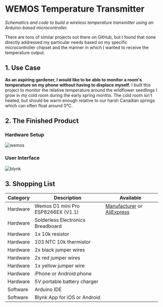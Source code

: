 # WEMOS Temperature Transmitter
_Schematics and code to build a wireless temperature transmitter using an Arduino-based microcontroller._

There are tons of similar projects out there on GitHub, but I found that none directly addressed my particular needs based on my specific microcontroller chipset and the manner in which I wanted to receive the temperature output.

## 1. Use Case
**As an aspiring gardener, I would like to be able to monitor a room's temperature on my phone without having to displace myself.**
I built this project to monitor the relative temperature around the wildflower seedlings I grow in my cold room during the early spring months.  The cold room isn't heated, but should be warm enough relative to our harsh Canadian springs which can often float around 0°C.  

## 2. The Finished Product

### Hardware Setup
![wemos](https://user-images.githubusercontent.com/23409144/116263105-18788400-a747-11eb-9ea2-8e82f4452aa0.jpg)

### User Interface
![blynk](https://user-images.githubusercontent.com/23409144/116263337-4a89e600-a747-11eb-9a03-dfcf9e0b9e5b.jpg)

## 3. Shopping List
Category|Description|Available
--------|-----------|---------
Hardware|Wemos D1 mini Pro ESP8266EX (V1.1)|[Manufacturer](https://www.wemos.cc/en/latest/d1/d1_mini_pro.html) or [AliExpress](https://www.aliexpress.com/item/32864534447.html)
Hardware|Solderless Electronics Breadboard|
Hardware|1x 10k resistor|
Hardware|103 NTC 10k thermistor|
Hardware|2x black jumper wires|
Hardware|2x red jumper wires|
Hardware|1x yellow jumper wire|
Hardware|iPhone or Android phone|
Hardware|5V portable battery charger|
Software|Arduino IDE|
Software|Blynk App for iOS or Android|

